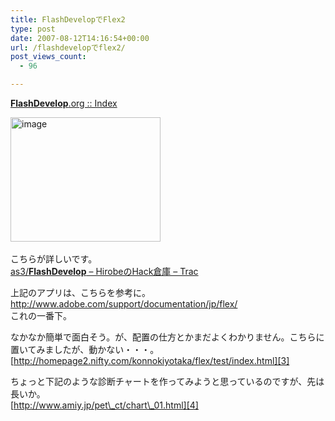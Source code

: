 ```yaml
---
title: FlashDevelopでFlex2
type: post
date: 2007-08-12T14:16:54+00:00
url: /flashdevelopでflex2/
post_views_count:
  - 96

---
```

[**FlashDevelop**.org :: Index][1]

<a href="https://i2.wp.com/jqinglong.html.xdomain.jp/bimg/image_6.png" atomicselection="true"><img style="border-right: 0px; border-top: 0px; border-left: 0px; border-bottom: 0px" height="199" alt="image" src="https://i2.wp.com/jqinglong.html.xdomain.jp/bimg/image_thumb_6.png?resize=240%2C199" width="240" border="0" data-recalc-dims="1" /></a>&nbsp;

こちらが詳しいです。  
[as3/**FlashDevelop** &#8211; HirobeのHack倉庫 &#8211; Trac][2]

上記のアプリは、こちらを参考に。  
<http://www.adobe.com/support/documentation/jp/flex/>  
これの一番下。

なかなか簡単で面白そう。が、配置の仕方とかまだよくわかりません。こちらに置いてみましたが、動かない・・・。  
[http://homepage2.nifty.com/konnokiyotaka/flex/test/index.html][3]

ちょっと下記のような診断チャートを作ってみようと思っているのですが、先は長いか。  
[http://www.amiy.jp/pet\_ct/chart\_01.html][4]

 [1]: http://www.flashdevelop.org/
 [2]: http://weekbuild.sakura.ne.jp/trac/wiki/as3/FlashDevelop
 [3]: http://homepage2.nifty.com/konnokiyotaka/flex/test/index.html "http://homepage2.nifty.com/konnokiyotaka/flex/test/index.html"
 [4]: http://www.amiy.jp/pet_ct/chart_01.html "http://www.amiy.jp/pet_ct/chart_01.html"